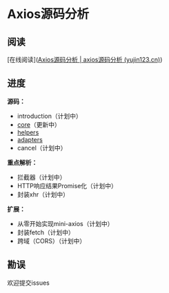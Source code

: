 

# Axios源码分析

## 阅读

[在线阅读]([Axios源码分析 | axios源码分析 (yujin123.cn)](http://axios.yujin123.cn/))

## 进度

**源码：**

- introduction（计划中）
- [core](/core)（更新中）
- [helpers](/helpers)
- [adapters](/adapters)
- cancel（计划中）

**重点解析：**

- 拦截器（计划中）
- HTTP响应结果Promise化（计划中）
- 封装xhr（计划中）

**扩展：**

- 从零开始实现mini-axios（计划中）
- 封装fetch（计划中）
- 跨域（CORS）（计划中）

## 勘误

欢迎提交issues


